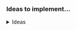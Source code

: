 ### Ideas to implement...


<details>
<summary> Ideas </summary>


- [ ] Blog posting app - review helpful materials (like books?)
- [ ] Task tracker app
- [ ] YouTube time based video seeker!
- [ ] Journal app

</details>
